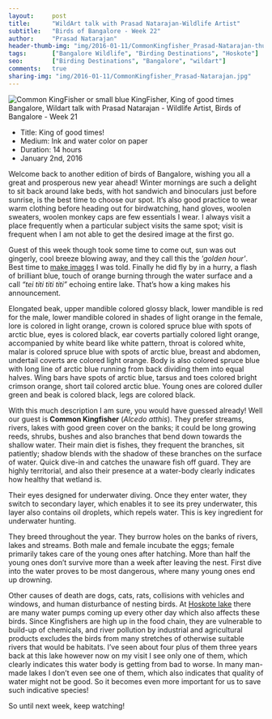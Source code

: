 ```yaml
---
layout:     post
title:      "WildArt talk with Prasad Natarajan-Wildlife Artist"
subtitle:   "Birds of Bangalore - Week 22"
author:     "Prasad Natarajan"
header-thumb-img: "img/2016-01-11/CommonKingfisher_Prasad-Natarajan-thumb.jpg"
tags:       ["Bangalore Wildlife", "Birding Destinations", "Hoskote"]
seo: 		["Birding Destinations", "Bangalore", "wildart"]
comments:   true
sharing-img: "img/2016-01-11/CommonKingfisher_Prasad-Natarajan.jpg"
---
```



<img src="{{ site.baseurl }}/img/2016-01-11/CommonKingfisher_Prasad-Natarajan.jpg" alt="Common KingFisher or small blue KingFisher, King of good times Bangalore, Wildart talk with Prasad Natarajan - Wildlife Artist, Birds of Bangalore - Week 21">

<p>
	<ul>
		 <li>Title: King of good times!</li>
		 <li>Medium: Ink and water color on paper</li>
		 <li>Duration: 14 hours</li>
		 <li>January 2nd, 2016</li>
 	</ul>
</p>

<p>
Welcome back to another edition of birds of Bangalore, wishing you all a great and prosperous new year ahead! Winter mornings are such a delight to sit back around lake beds, with hot sandwich and binoculars just before sunrise, is the best time to choose our spot. It’s also good practice to wear warm clothing before heading out for birdwatching, hand gloves, woolen sweaters, woolen monkey caps are few essentials I wear. I always visit a place frequently when a particular subject visits the same spot; visit is frequent when I am not able to get the desired image at the first go.
</p>

<p>
Guest of this week though took some time to come out, sun was out gingerly, cool breeze blowing away, and they call this the <em>'golden hour'</em>. Best time to <a href="{{ site.baseurl }}/africandiaries/2015-12-19-African-Diaries-Making-an-images.html" target="_blank">make images</a> I was told. Finally he did fly by in a hurry, a flash of brilliant blue, touch of orange burning through the water surface and a call <em>“tei titi titi titi”</em> echoing entire lake. That’s how a king makes his announcement. 
</p>

<p>
Elongated beak, upper mandible colored glossy black, lower mandible is red for the male, lower mandible colored in shades of light orange in the female, lore is colored in light orange, crown is colored spruce blue with spots of arctic blue, eyes is colored black, ear coverts partially colored light orange, accompanied by white beard like white pattern, throat is colored white, malar is colored spruce blue with spots of arctic blue, breast and abdomen, undertail coverts are colored light orange. Body is also colored spruce blue with long line of arctic blue running from back dividing them into equal halves. Wing bars have spots of arctic blue, tarsus and toes colored bright crimson orange, short tail colored arctic blue. Young ones are colored duller green and beak is colored black, legs are colored black. 
</p>

<p>
With this much description I am sure, you would have guessed already! Well our guest is <strong>Common Kingfisher</strong> (<em>Alcedo atthis</em>). They prefer streams, rivers, lakes with good green cover on the banks; it could be long growing reeds, shrubs, bushes and also branches that bend down towards the shallow water. Their main diet is fishes, they frequent the branches, sit patiently; shadow blends with the shadow of these branches on the surface of water. Quick dive-in and catches the unaware fish off guard. They are highly territorial, and also their presence at a water-body clearly indicates how healthy that wetland is.
</p>

<p>
Their eyes designed for underwater diving. Once they enter water, they switch to secondary layer, which enables it to see its prey underwater, this layer also contains oil droplets, which repels water. This is key ingredient for underwater hunting. 
</p>

<p>
They breed throughout the year. They burrow holes on the banks of rivers, lakes and streams. Both male and female incubate the eggs; female primarily takes care of the young ones after hatching. More than half the young ones don’t survive more than a week after leaving the nest. First dive into the water proves to be most dangerous, where many young ones end up drowning. 
</p>

<p>
Other causes of death are dogs, cats, rats, collisions with vehicles and windows, and human disturbance of nesting birds. At <a href="{{ site.baseurl }}/2015/06/21/hosekote%20lake%20birding.html" target="_blank">Hoskote lake</a> there are many water pumps coming up every other day which also affects these birds. Since Kingfishers are high up in the food chain, they are vulnerable to build-up of chemicals, and river pollution by industrial and agricultural products excludes the birds from many stretches of otherwise suitable rivers that would be habitats. I’ve seen about four plus of them three years back at this lake however now on my visit I see only one of them, which clearly indicates this water body is getting from bad to worse. In many man-made lakes I don’t even see one of them, which also indicates that quality of water might not be good. So it becomes even more important for us to save such indicative species! 
</p>


<p>
So until next week, keep watching!
</p>